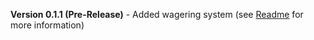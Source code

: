**Version 0.1.1 (Pre-Release)**
    - Added wagering system (see [Readme](README.md) for more information)
